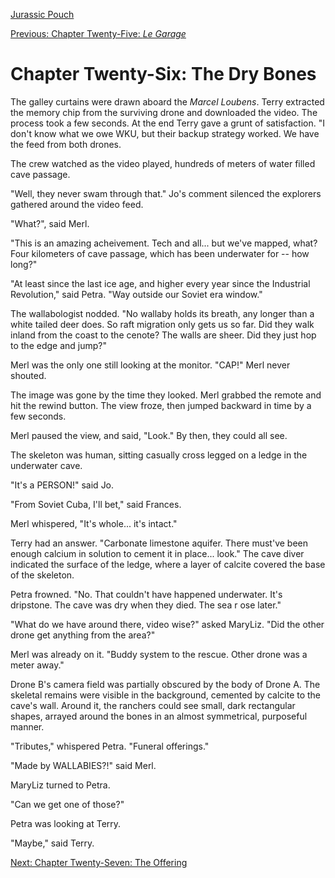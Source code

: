 [Jurassic Pouch](README.md)

[Previous: Chapter Twenty-Five: *Le Garage*](ch25.md) 

# Chapter Twenty-Six: The Dry Bones

The galley curtains were drawn aboard the *Marcel Loubens*. 
Terry extracted the memory chip from the surviving drone and 
downloaded the video. The process took a few seconds. At the 
end Terry gave a grunt of satisfaction. "I don't know what 
we owe WKU, but their backup strategy worked. We have the feed 
from both drones.

The crew watched as the video played, hundreds of meters of 
water filled cave passage.

"Well, they never swam through that." Jo's comment silenced 
the explorers gathered around the video feed.

"What?", said Merl.

"This is an amazing acheivement. Tech and all... but we've 
mapped, what? Four kilometers of cave passage, which has 
been underwater for -- how long?"

"At least since the last ice age, and higher every year 
since the Industrial Revolution," said Petra. "Way outside 
our Soviet era window."

The wallabologist nodded. "No wallaby holds its breath, any 
longer than a white tailed deer does. So raft migration only 
gets us so far. Did they walk inland from the coast to the 
cenote? The walls are sheer. Did they just hop to the 
edge and jump?"

Merl was the only one still looking at the monitor. 
"CAP!" Merl never shouted.

The image was gone by the time they looked. Merl grabbed 
the remote and hit the rewind button. The view froze, 
then jumped backward in time by a few seconds.

Merl paused the view, and said, "Look." By then, they 
could all see.

The skeleton was human, sitting casually cross legged on a 
ledge in the underwater cave. 

"It's a PERSON!" said Jo.

"From Soviet Cuba, I'll bet," said Frances.

Merl whispered, "It's whole... it's intact."

Terry had an answer. "Carbonate limestone aquifer. There 
must've been enough calcium in solution to cement it in 
place... look." The cave diver indicated the surface of 
the ledge, where a layer of calcite covered the base of 
the skeleton.

Petra frowned. "No. That couldn't have happened underwater. 
It's dripstone. The cave was dry when they died. The sea r
ose later."

"What do we have around there, video wise?" asked MaryLiz. 
"Did the other drone get anything from the area?"

Merl was already on it. "Buddy system to the rescue. Other 
drone was a meter away."

Drone B's camera field was partially obscured by the body 
of Drone A. The skeletal remains were visible in the 
background, cemented by calcite to the cave's wall. Around 
it, the ranchers could see small, dark rectangular shapes, 
arrayed around the bones in an almost symmetrical, purposeful 
manner.

"Tributes," whispered Petra. "Funeral offerings."

"Made by WALLABIES?!" said Merl.

MaryLiz turned to Petra.

"Can we get one of those?"

Petra was looking at Terry.

"Maybe," said Terry.

[Next: Chapter Twenty-Seven: The Offering](ch27.md) 

